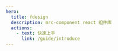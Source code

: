 ```yaml
---
hero:
  title: fdesign
  description: mrc-component react 组件库
  actions:
    - text: 快速上手
      link: /guide/introduce
---
```



